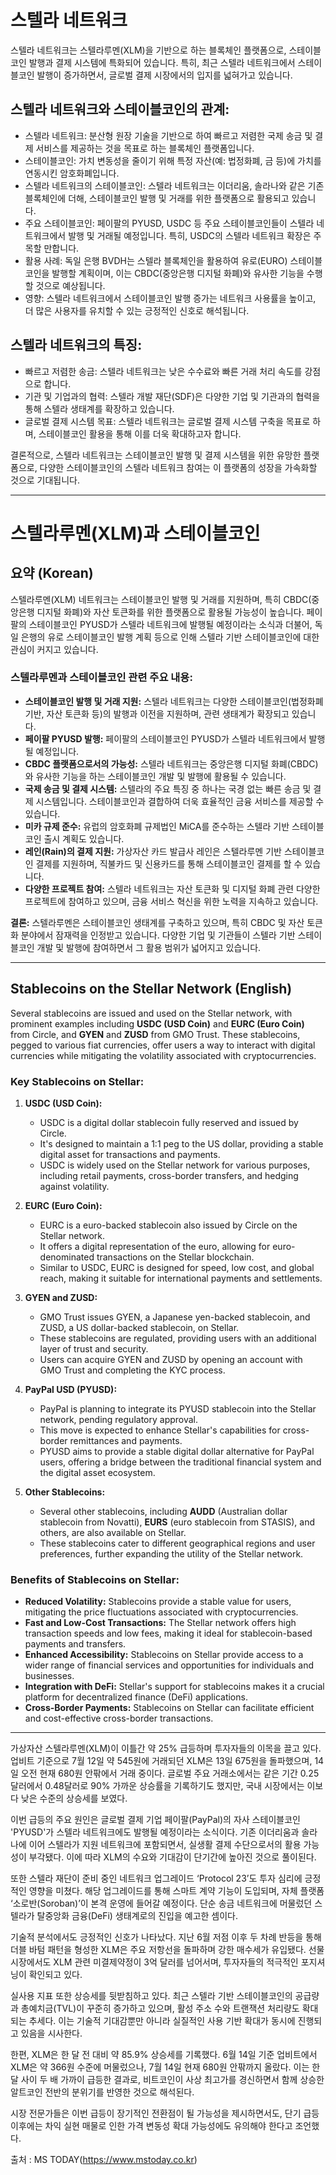 # 스텔라 네트워크
스텔라 네트워크는 스텔라루멘(XLM)을 기반으로 하는 블록체인 플랫폼으로, 
스테이블코인 발행과 결제 시스템에 특화되어 있습니다. 
특히, 최근 스텔라 네트워크에서 스테이블코인 발행이 증가하면서, 글로벌 결제 시장에서의 입지를 넓혀가고 있습니다. 
## 스텔라 네트워크와 스테이블코인의 관계:
- 스텔라 네트워크:
분산형 원장 기술을 기반으로 하여 빠르고 저렴한 국제 송금 및 결제 서비스를 제공하는 것을 목표로 하는 블록체인 플랫폼입니다. 
- 스테이블코인:
가치 변동성을 줄이기 위해 특정 자산(예: 법정화폐, 금 등)에 가치를 연동시킨 암호화폐입니다. 
- 스텔라 네트워크의 스테이블코인:
스텔라 네트워크는 이더리움, 솔라나와 같은 기존 블록체인에 더해, 스테이블코인 발행 및 거래를 위한 플랫폼으로 활용되고 있습니다. 
- 주요 스테이블코인:
페이팔의 PYUSD, USDC 등 주요 스테이블코인들이 스텔라 네트워크에서 발행 및 거래될 예정입니다. 특히, USDC의 스텔라 네트워크 확장은 주목할 만합니다. 
- 활용 사례:
독일 은행 BVDH는 스텔라 블록체인을 활용하여 유로(EURO) 스테이블코인을 발행할 계획이며, 이는 CBDC(중앙은행 디지털 화폐)와 유사한 기능을 수행할 것으로 예상됩니다. 
- 영향:
스텔라 네트워크에서 스테이블코인 발행 증가는 네트워크 사용률을 높이고, 더 많은 사용자를 유치할 수 있는 긍정적인 신호로 해석됩니다. 

## 스텔라 네트워크의 특징:
- 빠르고 저렴한 송금:
스텔라 네트워크는 낮은 수수료와 빠른 거래 처리 속도를 강점으로 합니다. 
- 기관 및 기업과의 협력:
스텔라 개발 재단(SDF)은 다양한 기업 및 기관과의 협력을 통해 스텔라 생태계를 확장하고 있습니다. 
- 글로벌 결제 시스템 목표:
스텔라 네트워크는 글로벌 결제 시스템 구축을 목표로 하며, 스테이블코인 활용을 통해 이를 더욱 확대하고자 합니다. 

결론적으로, 스텔라 네트워크는 스테이블코인 발행 및 결제 시스템을 위한 유망한 플랫폼으로, 다양한 스테이블코인의 스텔라 네트워크 참여는 이 플랫폼의 성장을 가속화할 것으로 기대됩니다. 

---

# 스텔라루멘(XLM)과 스테이블코인

## 요약 (Korean)

스텔라루멘(XLM) 네트워크는 스테이블코인 발행 및 거래를 지원하며, 특히 CBDC(중앙은행 디지털 화폐)와 자산 토큰화를 위한 플랫폼으로 활용될 가능성이 높습니다. 페이팔의 스테이블코인 PYUSD가 스텔라 네트워크에 발행될 예정이라는 소식과 더불어, 독일 은행의 유로 스테이블코인 발행 계획 등으로 인해 스텔라 기반 스테이블코인에 대한 관심이 커지고 있습니다.

### 스텔라루멘과 스테이블코인 관련 주요 내용:

*   **스테이블코인 발행 및 거래 지원:** 스텔라 네트워크는 다양한 스테이블코인(법정화폐 기반, 자산 토큰화 등)의 발행과 이전을 지원하며, 관련 생태계가 확장되고 있습니다.
*   **페이팔 PYUSD 발행:** 페이팔의 스테이블코인 PYUSD가 스텔라 네트워크에서 발행될 예정입니다.
*   **CBDC 플랫폼으로서의 가능성:** 스텔라 네트워크는 중앙은행 디지털 화폐(CBDC)와 유사한 기능을 하는 스테이블코인 개발 및 발행에 활용될 수 있습니다.
*   **국제 송금 및 결제 시스템:** 스텔라의 주요 특징 중 하나는 국경 없는 빠른 송금 및 결제 시스템입니다. 스테이블코인과 결합하여 더욱 효율적인 금융 서비스를 제공할 수 있습니다.
*   **미카 규제 준수:** 유럽의 암호화폐 규제법인 MiCA를 준수하는 스텔라 기반 스테이블코인 출시 계획도 있습니다.
*   **레인(Rain)의 결제 지원:** 가상자산 카드 발급사 레인은 스텔라루멘 기반 스테이블코인 결제를 지원하며, 직불카드 및 신용카드를 통해 스테이블코인 결제를 할 수 있습니다.
*   **다양한 프로젝트 참여:** 스텔라 네트워크는 자산 토큰화 및 디지털 화폐 관련 다양한 프로젝트에 참여하고 있으며, 금융 서비스 혁신을 위한 노력을 지속하고 있습니다.

**결론:** 스텔라루멘은 스테이블코인 생태계를 구축하고 있으며, 특히 CBDC 및 자산 토큰화 분야에서 잠재력을 인정받고 있습니다. 다양한 기업 및 기관들이 스텔라 기반 스테이블코인 개발 및 발행에 참여하면서 그 활용 범위가 넓어지고 있습니다.

---

## Stablecoins on the Stellar Network (English)

Several stablecoins are issued and used on the Stellar network, with prominent examples including **USDC (USD Coin)** and **EURC (Euro Coin)** from Circle, and **GYEN** and **ZUSD** from GMO Trust. These stablecoins, pegged to various fiat currencies, offer users a way to interact with digital currencies while mitigating the volatility associated with cryptocurrencies.

### Key Stablecoins on Stellar:

1.  **USDC (USD Coin):**
    *   USDC is a digital dollar stablecoin fully reserved and issued by Circle.
    *   It's designed to maintain a 1:1 peg to the US dollar, providing a stable digital asset for transactions and payments.
    *   USDC is widely used on the Stellar network for various purposes, including retail payments, cross-border transfers, and hedging against volatility.

2.  **EURC (Euro Coin):**
    *   EURC is a euro-backed stablecoin also issued by Circle on the Stellar network.
    *   It offers a digital representation of the euro, allowing for euro-denominated transactions on the Stellar blockchain.
    *   Similar to USDC, EURC is designed for speed, low cost, and global reach, making it suitable for international payments and settlements.

3.  **GYEN and ZUSD:**
    *   GMO Trust issues GYEN, a Japanese yen-backed stablecoin, and ZUSD, a US dollar-backed stablecoin, on Stellar.
    *   These stablecoins are regulated, providing users with an additional layer of trust and security.
    *   Users can acquire GYEN and ZUSD by opening an account with GMO Trust and completing the KYC process.

4.  **PayPal USD (PYUSD):**
    *   PayPal is planning to integrate its PYUSD stablecoin into the Stellar network, pending regulatory approval.
    *   This move is expected to enhance Stellar's capabilities for cross-border remittances and payments.
    *   PYUSD aims to provide a stable digital dollar alternative for PayPal users, offering a bridge between the traditional financial system and the digital asset ecosystem.

5.  **Other Stablecoins:**
    *   Several other stablecoins, including **AUDD** (Australian dollar stablecoin from Novatti), **EURS** (euro stablecoin from STASIS), and others, are also available on Stellar.
    *   These stablecoins cater to different geographical regions and user preferences, further expanding the utility of the Stellar network.

### Benefits of Stablecoins on Stellar:

*   **Reduced Volatility:** Stablecoins provide a stable value for users, mitigating the price fluctuations associated with cryptocurrencies.
*   **Fast and Low-Cost Transactions:** The Stellar network offers high transaction speeds and low fees, making it ideal for stablecoin-based payments and transfers.
*   **Enhanced Accessibility:** Stablecoins on Stellar provide access to a wider range of financial services and opportunities for individuals and businesses.
*   **Integration with DeFi:** Stellar's support for stablecoins makes it a crucial platform for decentralized finance (DeFi) applications.
*   **Cross-Border Payments:** Stablecoins on Stellar can facilitate efficient and cost-effective cross-border transactions.

---

가상자산 스텔라루멘(XLM)이 이틀간 약 25% 급등하며 투자자들의 이목을 끌고 있다. 업비트 기준으로 7월 12일 약 545원에 거래되던 XLM은 13일 675원을 돌파했으며, 14일 오전 현재 680원 안팎에서 거래 중이다. 글로벌 주요 거래소에서는 같은 기간 0.25달러에서 0.48달러로 90% 가까운 상승률을 기록하기도 했지만, 국내 시장에서는 이보다 낮은 수준의 상승세를 보였다.

이번 급등의 주요 원인은 글로벌 결제 기업 페이팔(PayPal)의 자사 스테이블코인 'PYUSD'가 스텔라 네트워크에도 발행될 예정이라는 소식이다. 기존 이더리움과 솔라나에 이어 스텔라가 지원 네트워크에 포함되면서, 실생활 결제 수단으로서의 활용 가능성이 부각됐다. 이에 따라 XLM의 수요와 기대감이 단기간에 높아진 것으로 풀이된다.

또한 스텔라 재단이 준비 중인 네트워크 업그레이드 ‘Protocol 23’도 투자 심리에 긍정적인 영향을 미쳤다. 해당 업그레이드를 통해 스마트 계약 기능이 도입되며, 자체 플랫폼 ‘소로반(Soroban)’이 본격 운영에 들어갈 예정이다. 단순 송금 네트워크에 머물렀던 스텔라가 탈중앙화 금융(DeFi) 생태계로의 진입을 예고한 셈이다.

기술적 분석에서도 긍정적인 신호가 나타났다. 지난 6월 저점 이후 두 차례 반등을 통해 더블 바텀 패턴을 형성한 XLM은 주요 저항선을 돌파하며 강한 매수세가 유입됐다. 선물 시장에서도 XLM 관련 미결제약정이 3억 달러를 넘어서며, 투자자들의 적극적인 포지셔닝이 확인되고 있다.

실사용 지표 또한 상승세를 뒷받침하고 있다. 최근 스텔라 기반 스테이블코인의 공급량과 총예치금(TVL)이 꾸준히 증가하고 있으며, 활성 주소 수와 트랜잭션 처리량도 확대되는 추세다. 이는 기술적 기대감뿐만 아니라 실질적인 사용 기반 확대가 동시에 진행되고 있음을 시사한다.

한편, XLM은 한 달 전 대비 약 85.9% 상승세를 기록했다. 6월 14일 기준 업비트에서 XLM은 약 366원 수준에 머물렀으나, 7월 14일 현재 680원 안팎까지 올랐다. 이는 한 달 사이 두 배 가까이 급등한 결과로, 비트코인이 사상 최고가를 경신하면서 함께 상승한 알트코인 전반의 분위기를 반영한 것으로 해석된다.

시장 전문가들은 이번 급등이 장기적인 전환점이 될 가능성을 제시하면서도, 단기 급등 이후에는 차익 실현 매물로 인한 가격 변동성 확대 가능성에도 유의해야 한다고 조언했다.

출처 : MS TODAY(https://www.mstoday.co.kr)

